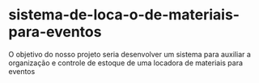# sistema-de-loca-o-de-materiais-para-eventos
O objetivo do nosso projeto seria desenvolver um sistema para auxiliar a organização e controle de estoque de uma locadora de materiais para eventos
